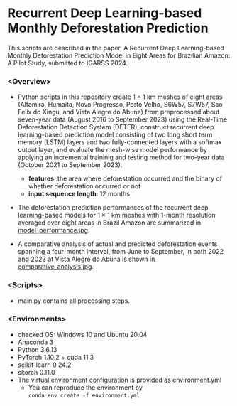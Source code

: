 # Recurrent Deep Learning-based Monthly Deforestation Prediction

This scripts are described in the paper, A Recurrent Deep Learning-based Monthly Deforestation Prediction Model in Eight Areas for Brazilian Amazon: A Pilot Study, submitted to IGARSS 2024.<br />

### \<Overview\>
- Python scripts in this repository create $1\times1$ km meshes of eight areas (Altamira, Humaita, Novo Progresso, Porto Velho, S6W57, S7W57, Sao Felix do Xingu, and Vista Alegre do Abuna) from preprocessed about seven-year data (August 2016 to September 2023) using the Real-Time Deforestation Detection System (DETER), construct recurrent deep learning-based prediction model consisting of two long short term memory (LSTM) layers and two fully-connected layers with a softmax output layer, and evaluate the mesh-wise model performance by applying an incremental traininig and testing method for two-year data (October 2021 to September 2023).<br />
  - __features__: the area where deforestation occurred and the binary of whether deforestation occurred or not<br />
  - __input sequence length__: 12 months<br />
  
- The deforestation prediction performances of the recurrent deep learning-based models for $1\times1$ km meshes with 1-month resolution averaged over eight areas in Brazil Amazon are summarized in <a href="https://github.com/aistairc/Reccurent_deep_learning_based_monthly_deforestation_prediction/blob/main/model_performance.jpg?raw=true" target="_blank">model_performance.jpg</a>.
- A comparative analysis of actual and predicted deforestation events spanning a four-month interval, from June to September, in both 2022 and 2023 at Vista Alegre do Abuna is shown in <a href="https://github.com/aistairc/Reccurent_deep_learning_based_monthly_deforestation_prediction/blob/main/comparative_analysis.jpg?raw=true" target="_blank">comparative_analysis.jpg</a>.

### \<Scripts\>
- main.py contains all processing steps.<br />

### \<Environments\>
- checked OS: Windows 10 and Ubuntu 20.04
- Anaconda 3
- Python 3.6.13
- PyTorch 1.10.2 + cuda 11.3
- scikit-learn 0.24.2
- skorch 0.11.0
- The virtual environment configuration is provided as environment.yml
  - You can reproduce the environment by<br/>
```conda env create -f environment.yml```<br/>
